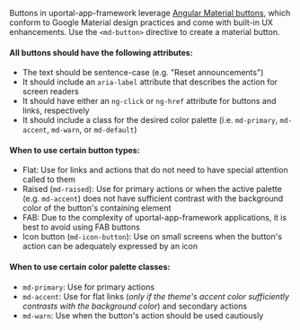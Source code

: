 Buttons in uportal-app-framework leverage [Angular Material buttons](https://material.angularjs.org/latest/demo/button), which conform to
Google Material design practices and come with built-in UX enhancements. Use the `<md-button>` directive to create a material button.

#### All buttons should have the following attributes:
+ The text should be sentence-case (e.g. "Reset announcements")
+ It should include an `aria-label` attribute that describes the action for screen readers
+ It should have either an `ng-click` or `ng-href` attribute for buttons and links, respectively
+ It should include a class for the desired color palette (i.e. `md-primary`, `md-accent`, `md-warn`, or `md-default`)

#### When to use certain button types:
+ Flat: Use for links and actions that do not need to have special attention called to them
+ Raised (`md-raised`): Use for primary actions or when the active palette (e.g. `md-accent`) does not have sufficient contrast with
the background color of the button's containing element
+ FAB: Due to the complexity of uportal-app-framework applications, it is best to avoid using FAB buttons
+ Icon button (`md-icon-button`): Use on small screens when the button's action can be adequately expressed by an icon

#### When to use certain color palette classes:
+ `md-primary`: Use for primary actions
+ `md-accent`: Use for flat links (*only if the theme's accent color sufficiently contrasts with the background color*) and secondary actions
+ `md-warn`: Use when the button's action should be used cautiously
